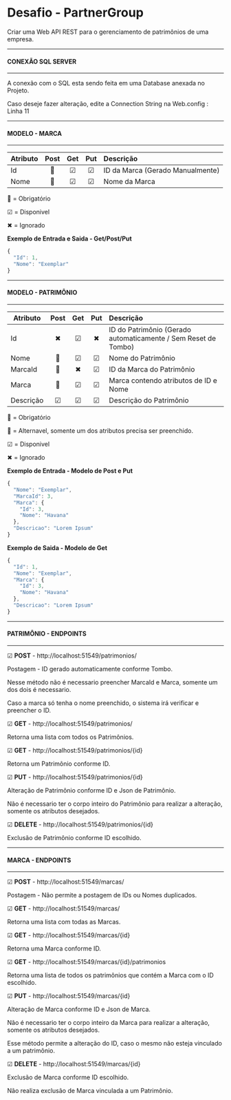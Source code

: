# Desafio - PartnerGroup

Criar uma Web API REST para o gerenciamento de patrimônios de uma empresa.

________________________
#### CONEXÃO SQL SERVER ####
________________________

A conexão com o SQL esta sendo feita em uma Database anexada no Projeto.

Caso deseje fazer alteração, edite a Connection String na Web.config : Linha 11

________________________
#### MODELO - MARCA ####
________________________


| Atributo      | Post  | Get   |  Put  | Descrição                         |
|---------------|:-----:|:-----:|:-----:|:-------------------------------------|
| Id            |🔸     |☑     |☑     | ID da Marca (Gerado Manualmente)                      |
| Nome          |🔸     |☑     |☑     | Nome da Marca                    |

🔸 = Obrigatório

☑ = Disponivel

✖ = Ignorado

**Exemplo de Entrada e Saida - Get/Post/Put**

```javascript
{
  "Id": 1,
  "Nome": "Exemplar"
}

```

________________________
#### MODELO - PATRIMÔNIO ####
________________________


| Atributo      | Post  | Get   |  Put  | Descrição                          |
|---------------|:-----:|:-----:|:-----:|:-------------------------------------|
| Id            |✖      |☑     |✖     | ID do Patrimônio (Gerado automaticamente / Sem Reset de Tombo)                     |
| Nome          |🔸      |☑     |☑     | Nome do Patrimônio                    |
| MarcaId       |🔹    |✖     |☑     | ID da Marca do Patrimônio             |
| Marca         |🔹    |☑     |☑     | Marca contendo atributos de ID e Nome |
| Descrição     |☑      |☑     |☑     | Descrição do Patrimônio               |

🔸 = Obrigatório

🔹 = Alternavel, somente um dos atributos precisa ser preenchido.

☑ = Disponivel

✖ = Ignorado

**Exemplo de Entrada - Modelo de Post e Put**

```javascript
{
  "Nome": "Exemplar",
  "MarcaId": 3,  
  "Marca": {
    "Id": 3,
    "Nome": "Havana"
  },
  "Descricao": "Lorem Ipsum"
}
```

**Exemplo de Saida - Modelo de Get**

```javascript
{
  "Id": 1,
  "Nome": "Exemplar",
  "Marca": {
    "Id": 3,
    "Nome": "Havana"
  },
  "Descricao": "Lorem Ipsum"
}
```
________________________
#### PATRIMÔNIO - ENDPOINTS ####
________________________

☑    **POST** -   http://localhost:51549/patrimonios/

Postagem - ID gerado automaticamente conforme Tombo.

Nesse método não é necessario preencher MarcaId e Marca, somente um dos dois é necessario.

Caso a marca só tenha o nome preenchido, o sistema irá verificar e preencher o ID.

☑    **GET** -    http://localhost:51549/patrimonios/

Retorna uma lista com todos os Patrimônios.

☑    **GET** -    http://localhost:51549/patrimonios/{id}

Retorna um Patrimônio conforme ID.

☑    **PUT** -    http://localhost:51549/patrimonios/{id}

Alteração de Patrimônio conforme ID e Json de Patrimônio.

Não é necessario ter o corpo inteiro do Patrimônio para realizar a alteração, somente os atributos desejados.

☑    **DELETE** - http://localhost:51549/patrimonios/{id}

Exclusão de Patrimônio conforme ID escolhido.

________________________
#### MARCA - ENDPOINTS ####
________________________

☑    **POST** - http://localhost:51549/marcas/

Postagem - Não permite a postagem de IDs ou Nomes duplicados.

☑    **GET** - http://localhost:51549/marcas/

Retorna uma lista com todas as Marcas.

☑    **GET** - http://localhost:51549/marcas/{id}

Retorna uma Marca conforme ID.

☑    **GET** - http://localhost:51549/marcas/{id}/patrimonios

Retorna uma lista de todos os patrimônios que contém a Marca com o ID escolhido.

☑    **PUT** - http://localhost:51549/marcas/{id}

Alteração de Marca conforme ID e Json de Marca.

Não é necessario ter o corpo inteiro da Marca para realizar a alteração, somente os atributos desejados.

Esse método permite a alteração do ID, caso o mesmo não esteja vinculado a um patrimônio.

☑    **DELETE** - http://localhost:51549/marcas/{id}

Exclusão de Marca conforme ID escolhido.

Não realiza exclusão de Marca vinculada a um Patrimônio.

